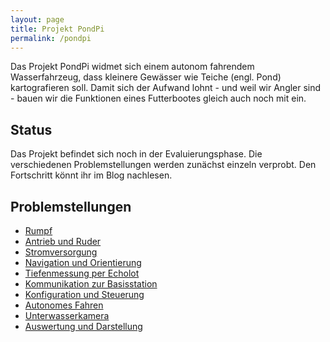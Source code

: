 ```yaml
---
layout: page
title: Projekt PondPi
permalink: /pondpi
---
```


Das Projekt PondPi widmet sich einem autonom fahrendem Wasserfahrzeug, dass kleinere Gewässer wie Teiche (engl. Pond) kartografieren soll. Damit sich der Aufwand lohnt - und weil wir Angler sind - bauen wir die Funktionen eines Futterbootes gleich auch noch mit ein.

## Status

Das Projekt befindet sich noch in der Evaluierungsphase. Die verschiedenen Problemstellungen werden zunächst einzeln verprobt. Den Fortschritt könnt ihr im Blog nachlesen.

## Problemstellungen

* [Rumpf](/pondpi/rumpf)
* [Antrieb und Ruder](/pondpi/antrieb-und-ruder)
* [Stromversorgung](/pondpi/stromversorgung)
* [Navigation und Orientierung](/pondpi/navigation-und-orientierung)
* [Tiefenmessung per Echolot](/pondpi/tiefenmessung-per-echolot)
* [Kommunikation zur Basisstation](/pondpi/kommunikation-zur-basisstation)
* [Konfiguration und Steuerung](/pondpi/konfiguration-und-steuerung)
* [Autonomes Fahren](/pondpi/autonomes-fahren)
* [Unterwasserkamera](/pondpi/unterwasserkamera)
* [Auswertung und Darstellung](/pondpi/auswertung-und-darstellung)
